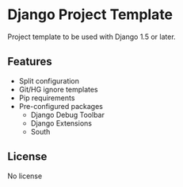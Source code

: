 # Django Project Template
Project template to be used with Django 1.5 or later.

## Features
* Split configuration
* Git/HG ignore templates
* Pip requirements
* Pre-configured packages
  * Django Debug Toolbar
  * Django Extensions
  * South 

## License
No license